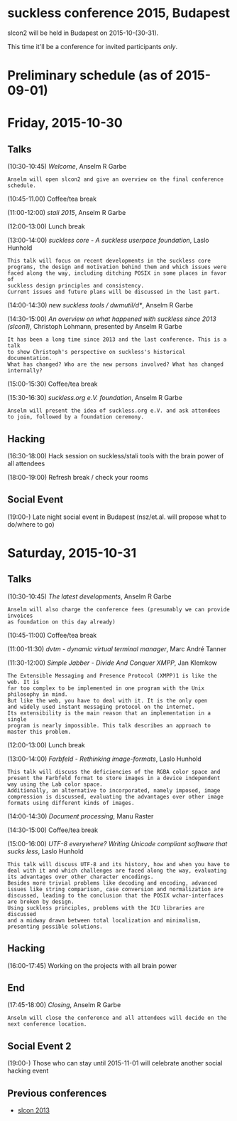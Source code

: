suckless conference 2015, Budapest
==================================

slcon2 will be held in Budapest on 2015-10-(30-31).

This time it'll be a conference for invited participants *only*.

Preliminary schedule (as of 2015-09-01)
=======================================

Friday, 2015-10-30
==================

Talks
-----

(10:30-10:45) *Welcome*, Anselm R Garbe

	Anselm will open slcon2 and give an overview on the final conference schedule.

(10:45-11.00) Coffee/tea break

(11:00-12:00) *stali 2015*, Anselm R Garbe

(12:00-13:00) Lunch break

(13:00-14:00) *suckless core - A suckless userpace foundation*, Laslo Hunhold

	This talk will focus on recent developments in the suckless core
	programs, the design and motivation behind them and which issues were
	faced along the way, including ditching POSIX in some places in favor of
	suckless design principles and consistency.
	Current issues and future plans will be discussed in the last part.

(14:00-14:30) *new suckless tools / dwmutil/d\**, Anselm R Garbe

(14:30-15:00) *An overview on what happened with suckless since 2013 (slcon1)*, Christoph Lohmann, presented by Anselm R Garbe

	It has been a long time since 2013 and the last conference. This is a talk
	to show Christoph's perspective on suckless's historical documentation.
	What has changed? Who are the new persons involved? What has changed internally?

(15:00-15:30) Coffee/tea break

(15:30-16:30) *suckless.org e.V. foundation*, Anselm R Garbe

	Anselm will present the idea of suckless.org e.V. and ask attendees
	to join, followed by a foundation ceremony.

Hacking
-------

(16:30-18:00) Hack session on suckless/stali tools with the brain power of all attendees

(18:00-19:00) Refresh break / check your rooms

Social Event
------------

(19:00-) Late night social event in Budapest (nsz/et.al. will propose what to do/where to go)


Saturday, 2015-10-31
====================

Talks
-----

(10:30-10:45) *The latest developments*, Anselm R Garbe

	Anselm will also charge the conference fees (presumably we can provide invoices
	as foundation on this day already)

(10:45-11:00) Coffee/tea break

(11:00-11:30) *dvtm - dynamic virtual terminal manager*, Marc André Tanner

(11:30-12:00) *Simple Jabber - Divide And Conquer XMPP*, Jan Klemkow

	The Extensible Messaging and Presence Protocol (XMPP)1 is like the web. It is
	far too complex to be implemented in one program with the Unix philosophy in mind.
	But like the web, you have to deal with it. It is the only open
	and widely used instant messaging protocol on the internet.
	Its extensibility is the main reason that an implementation in a single
	program is nearly impossible. This talk describes an approach to master this problem.

(12:00-13:00) Lunch break

(13:00-14:00) *Farbfeld - Rethinking image-formats*, Laslo Hunhold

	This talk will discuss the deficiencies of the RGBA color space and
	present the Farbfeld format to store images in a device independent
	way using the Lab color space.
	Additionally, an alternative to incorporated, namely imposed, image
	compression is discussed, evaluating the advantages over other image
	formats using different kinds of images.

(14:00-14:30) *Document processing*, Manu Raster

(14:30-15:00) Coffee/tea break

(15:00-16:00) *UTF-8 everywhere? Writing Unicode compliant software that sucks less*, Laslo Hunhold

	This talk will discuss UTF-8 and its history, how and when you have to
	deal with it and which challenges are faced along the way, evaluating
	its advantages over other character encodings.
	Besides more trivial problems like decoding and encoding, advanced
	issues like string comparison, case conversion and normalization are
	discussed, leading to the conclusion that the POSIX wchar-interfaces
	are broken by design.
	Using suckless principles, problems with the ICU libraries are discussed
	and a midway drawn between total localization and minimalism,
	presenting possible solutions.

Hacking
-------

(16:00-17:45) Working on the projects with all brain power

End
---
(17:45-18:00) *Closing*, Anselm R Garbe

	Anselm will close the conference and all attendees will decide on the next conference location.


Social Event 2
--------------
(19:00-) Those who can stay until 2015-11-01 will celebrate another social hacking event


Previous conferences
--------------------
* [slcon 2013](http://suckless.org/conference/2013)
